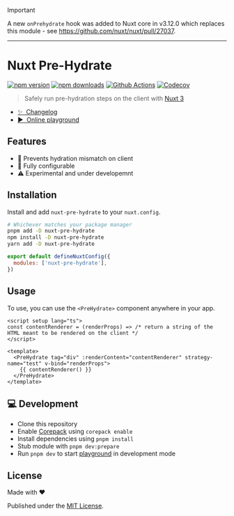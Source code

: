 > [!IMPORTANT]  
> A new `onPrehydrate` hook was added to Nuxt core in v3.12.0 which replaces this module - see https://github.com/nuxt/nuxt/pull/27037.

---

# Nuxt Pre-Hydrate

[![npm version][npm-version-src]][npm-version-href]
[![npm downloads][npm-downloads-src]][npm-downloads-href]
[![Github Actions][github-actions-src]][github-actions-href]
[![Codecov][codecov-src]][codecov-href]

> Safely run pre-hydration steps on the client with [Nuxt 3](https://nuxt.com)

- [✨ &nbsp;Changelog](https://github.com/danielroe/nuxt-pre-hydrate/blob/main/CHANGELOG.md)
- [▶️ &nbsp;Online playground](https://stackblitz.com/github/danielroe/nuxt-pre-hydrate/tree/main/playground)

## Features

- 💪 Prevents hydration mismatch on client
- 🏁 Fully configurable
- ⚠️ Experimental and under developemnt

## Installation

Install and add `nuxt-pre-hydrate` to your `nuxt.config`.

```bash
# Whichever matches your package manager
pnpm add -D nuxt-pre-hydrate
npm install -D nuxt-pre-hydrate
yarn add -D nuxt-pre-hydrate
```

```js
export default defineNuxtConfig({
  modules: ['nuxt-pre-hydrate'],
})
```

## Usage

To use, you can use the `<PreHydrate>` component anywhere in your app.

```vue
<script setup lang="ts">
const contentRenderer = (renderProps) => /* return a string of the HTML meant to be rendered on the client */
</script>

<template>
  <PreHydrate tag="div" :renderContent="contentRenderer" strategy-name="test" v-bind="renderProps">
    {{ contentRenderer() }}
  </PreHydrate>
</template>

```

## 💻 Development

- Clone this repository
- Enable [Corepack](https://github.com/nodejs/corepack) using `corepack enable`
- Install dependencies using `pnpm install`
- Stub module with `pnpm dev:prepare`
- Run `pnpm dev` to start [playground](./playground) in development mode

## License

Made with ❤️

Published under the [MIT License](./LICENCE).

<!-- Badges -->

[npm-version-src]: https://img.shields.io/npm/v/nuxt-pre-hydrate?style=flat-square
[npm-version-href]: https://npmjs.com/package/nuxt-pre-hydrate
[npm-downloads-src]: https://img.shields.io/npm/dm/nuxt-pre-hydrate?style=flat-square
[npm-downloads-href]: https://npm.chart.dev/nuxt-pre-hydrate
[github-actions-src]: https://img.shields.io/github/actions/workflow/status/danielroe/nuxt-pre-hydrate/ci.yml?branch=main
[github-actions-href]: https://github.com/danielroe/nuxt-pre-hydrate/actions?query=workflow%3Aci
[codecov-src]: https://img.shields.io/codecov/c/gh/danielroe/nuxt-pre-hydrate/main?style=flat-square
[codecov-href]: https://codecov.io/gh/danielroe/nuxt-pre-hydrate
